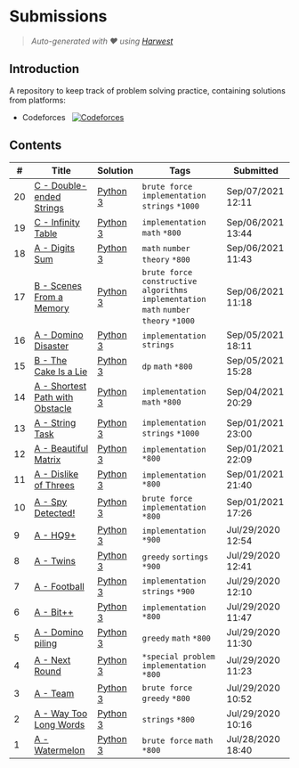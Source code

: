 Submissions
======================
> *Auto-generated with ❤ using [Harwest](https://github.com/nileshsah/harwest-tool)*

## Introduction

A repository to keep track of problem solving practice, containing solutions from platforms:
* Codeforces &nbsp; [![Codeforces](https://run.kaist.ac.kr/badges/codeforces/YoussefLasheen.svg)](https://codeforces.com/profile/YoussefLasheen)


## Contents

| # | Title | Solution | Tags | Submitted |
|---| ----- | -------- | ---- | --------- |
20 | [C - Double-ended Strings](https://codeforces.com/contest/1506/problem/C) | [Python 3](./codeforces/1506/C.py) | `brute force` `implementation` `strings` `*1000` | Sep/07/2021 12:11 | 
19 | [C - Infinity Table](https://codeforces.com/contest/1560/problem/C) | [Python 3](./codeforces/1560/C.py) | `implementation` `math` `*800` | Sep/06/2021 13:44 | 
18 | [A - Digits Sum](https://codeforces.com/contest/1553/problem/A) | [Python 3](./codeforces/1553/A.py) | `math` `number theory` `*800` | Sep/06/2021 11:43 | 
17 | [B - Scenes From a Memory](https://codeforces.com/contest/1562/problem/B) | [Python 3](./codeforces/1562/B.py) | `brute force` `constructive algorithms` `implementation` `math` `number theory` `*1000` | Sep/06/2021 11:18 | 
16 | [A - Domino Disaster](https://codeforces.com/contest/1567/problem/A) | [Python 3](./codeforces/1567/A.py) | `implementation` `strings` | Sep/05/2021 18:11 | 
15 | [B - The Cake Is a Lie](https://codeforces.com/contest/1519/problem/B) | [Python 3](./codeforces/1519/B.py) | `dp` `math` `*800` | Sep/05/2021 15:28 | 
14 | [A - Shortest Path with Obstacle](https://codeforces.com/contest/1547/problem/A) | [Python 3](./codeforces/1547/A.py) | `implementation` `math` `*800` | Sep/04/2021 20:29 | 
13 | [A - String Task](https://codeforces.com/contest/118/problem/A) | [Python 3](./codeforces/118/A.py) | `implementation` `strings` `*1000` | Sep/01/2021 23:00 | 
12 | [A - Beautiful Matrix](https://codeforces.com/contest/263/problem/A) | [Python 3](./codeforces/263/A.py) | `implementation` `*800` | Sep/01/2021 22:09 | 
11 | [A - Dislike of Threes](https://codeforces.com/contest/1560/problem/A) | [Python 3](./codeforces/1560/A.py) | `implementation` `*800` | Sep/01/2021 21:40 | 
10 | [A - Spy Detected!](https://codeforces.com/contest/1512/problem/A) | [Python 3](./codeforces/1512/A.py) | `brute force` `implementation` `*800` | Sep/01/2021 17:26 | 
9 | [A - HQ9+](https://codeforces.com/contest/133/problem/A) | [Python 3](./codeforces/133/A.py) | `implementation` `*900` | Jul/29/2020 12:54 | 
8 | [A - Twins](https://codeforces.com/contest/160/problem/A) | [Python 3](./codeforces/160/A.py) | `greedy` `sortings` `*900` | Jul/29/2020 12:41 | 
7 | [A - Football](https://codeforces.com/contest/96/problem/A) | [Python 3](./codeforces/96/A.py) | `implementation` `strings` `*900` | Jul/29/2020 12:10 | 
6 | [A - Bit++](https://codeforces.com/contest/282/problem/A) | [Python 3](./codeforces/282/A.py) | `implementation` `*800` | Jul/29/2020 11:47 | 
5 | [A - Domino piling](https://codeforces.com/contest/50/problem/A) | [Python 3](./codeforces/50/A.py) | `greedy` `math` `*800` | Jul/29/2020 11:30 | 
4 | [A - Next Round](https://codeforces.com/contest/158/problem/A) | [Python 3](./codeforces/158/A.py) | `*special problem` `implementation` `*800` | Jul/29/2020 11:23 | 
3 | [A - Team](https://codeforces.com/contest/231/problem/A) | [Python 3](./codeforces/231/A.py) | `brute force` `greedy` `*800` | Jul/29/2020 10:52 | 
2 | [A - Way Too Long Words](https://codeforces.com/contest/71/problem/A) | [Python 3](./codeforces/71/A.py) | `strings` `*800` | Jul/29/2020 10:16 | 
1 | [A - Watermelon](https://codeforces.com/contest/4/problem/A) | [Python 3](./codeforces/4/A.py) | `brute force` `math` `*800` | Jul/28/2020 18:40 | 